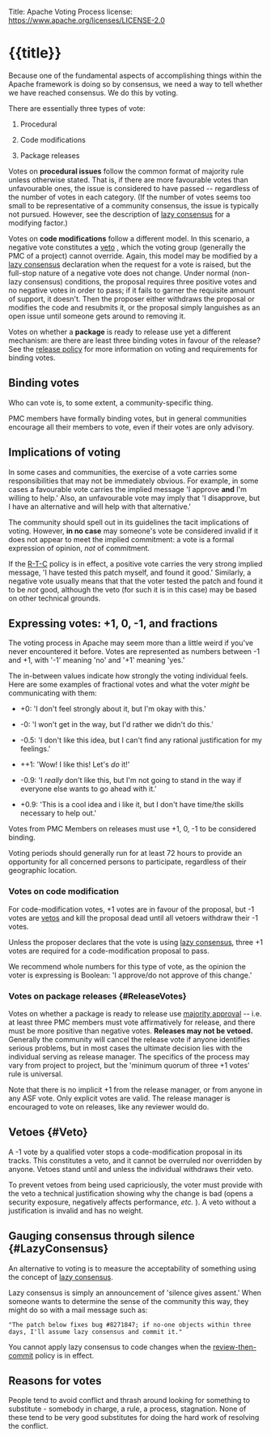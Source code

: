 Title: Apache Voting Process
license: https://www.apache.org/licenses/LICENSE-2.0

# {{title}}

Because one of the fundamental aspects of accomplishing things within the
Apache framework is doing so by consensus, we need a
way to tell whether we have reached consensus. We do this by voting.

There are essentially three types of vote:

1. Procedural

1. Code modifications

1. Package releases

Votes on **procedural issues** follow the common format of majority rule unless
otherwise stated. That is, if there are more favourable votes than
unfavourable ones, the issue is considered to have passed -- regardless of
the number of votes in each category. (If the number of votes seems too
small to be representative of a community consensus, the issue is typically
not pursued. However, see the description of [lazy
consensus](#LazyConsensus) for a modifying factor.)

Votes on **code modifications** follow a different model. In this scenario, a
negative vote constitutes a [veto](#Veto) , which the voting group (generally the PMC of a project) cannot override.
Again, this model may be modified by a [lazy consensus](#LazyConsensus)
declaration when the request for a vote is raised, but the full-stop nature
of a negative vote does not change. Under normal (non-lazy consensus)
conditions, the proposal requires three positive votes and no negative votes
in order to pass; if it fails to garner the requisite amount of support, it
doesn't. Then the proposer either withdraws the proposal or modifies the code and resubmits it,
or the proposal simply languishes as an open issue until someone gets around to removing it.

Votes on whether a **package** is ready to release use yet a
different mechanism: are there are least three binding votes in favour of
the release? See the [release policy](../legal/release-policy.html#release-approval) 
for more information on voting and requirements for binding votes.

## Binding votes

Who can vote is, to some extent, a community-specific thing.

PMC members have formally binding votes, but in general communities encourage all their members to vote,
even if their votes are only advisory.

## Implications of voting

In some cases and communities, the exercise of a vote carries some
responsibilities that may not be immediately obvious. For example, in some
cases a favourable vote carries the implied message 'I approve **and** I'm
willing to help.' Also, an unfavourable vote may imply that 'I disapprove,
but I have an alternative and will help with that alternative.'

The community should spell out in its guidelines the tacit implications of voting.
However, **in no case** may someone's vote be considered
invalid if it does not appear to meet the implied commitment: a vote is a
formal expression of opinion, *not* of commitment.

If the [R-T-C](#ReviewThenCommit) policy is in effect, a positive vote
carries the very strong implied message, 'I have tested this patch myself,
and found it good.' Similarly, a negative vote usually means that that the voter tested
the patch and found it to be *not* good, although the veto (for such it is
in this case) may be based on other technical grounds.

## Expressing votes: +1, 0, -1, and fractions

The voting process in Apache may seem more than a little weird if you've
never encountered it before. Votes are represented as numbers between -1
and +1, with '-1' meaning 'no' and '+1' meaning 'yes.'

The in-between values indicate how strongly the voting individual
feels. Here are some examples of fractional votes and what the voter *might* be communicating with them:

- +0: 'I don't feel strongly about it, but I'm okay with this.'

- -0: 'I won't get in the way, but I'd rather we didn't do this.'

- -0.5: 'I don't like this idea, but I can't find any rational
justification for my feelings.'

- ++1: 'Wow! I like this! Let's *do* it!'

- -0.9: 'I *really* don't like this, but I'm not going to stand in the way
if everyone else wants to go ahead with it.'

- +0.9: 'This is a cool idea and i like it, but I don't have time/the
skills necessary to help out.'
  
Votes from PMC Members on releases must use +1, 0, -1 to be considered binding.

Voting periods should generally run for at least 72 hours to provide
an opportunity for all concerned persons to participate, regardless of their
geographic location.

### Votes on code modification

For code-modification votes, +1 votes are in favour of the proposal, but -1
votes are [vetos](#Veto) and kill the proposal dead until all vetoers
withdraw their -1 votes.

Unless the proposer declares that the vote is using [lazy consensus](#LazyConsensus),
three +1 votes are required for a code-modification proposal to pass.

We recommend whole numbers for this type of vote, as the opinion the voter is
expressing is Boolean: 'I approve/do not approve of this change.'

### Votes on package releases  {#ReleaseVotes}

Votes on whether a package is ready to release use 
[majority approval](glossary.html#MajorityApproval) -- 
i.e. at least three PMC members must vote affirmatively
for release, and there must be more positive than negative votes.
**Releases may not be vetoed.** 
Generally the community
will cancel the release vote if anyone identifies serious problems, but
in most cases the ultimate decision
lies with the individual serving as release manager. The
specifics of the process may vary from project to project, but the 'minimum
quorum of three +1 votes' rule is universal.

Note that there is no implicit +1 from the release manager,
or from anyone in any ASF vote. Only explicit votes are valid.
The release manager is encouraged to vote on releases,
like any reviewer would do.

## Vetoes  {#Veto}

A -1 vote by a qualified voter stops a code-modification proposal in its tracks. This constitutes a veto, and it cannot be overruled
nor overridden by anyone. Vetoes stand until and unless the individual withdraws their veto.

To prevent vetoes from being used capriciously, the voter must provide with the veto
a technical justification showing why the change is bad (opens a security
exposure, negatively affects performance, *etc.* ). A veto without a
justification is invalid and has no weight.

## Gauging consensus through silence  {#LazyConsensus}

An alternative to voting is to measure the
acceptability of something using the concept of
[lazy consensus](glossary.html#LazyConsensus).

Lazy consensus is simply an announcement of 'silence gives assent.' When
someone wants to determine the sense of the community this way, they might do
so with a mail message such as:

    "The patch below fixes bug #8271847; if no-one objects within three
    days, I'll assume lazy consensus and commit it."

You cannot apply lazy consensus to code changes when the
[review-then-commit](glossary.html#ReviewThenCommit) policy is in effect.

## Reasons for votes

People tend to avoid conflict and thrash around looking for something to
substitute - somebody in charge, a rule, a process, stagnation. None of
these tend to be very good substitutes for doing the hard work of resolving
the conflict.


